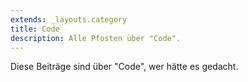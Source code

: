 ```yaml
---
extends: _layouts.category
title: Code
description: Alle Pfosten über "Code".
---
```

          
Diese Beiträge sind über "Code", wer hätte es gedacht.
          